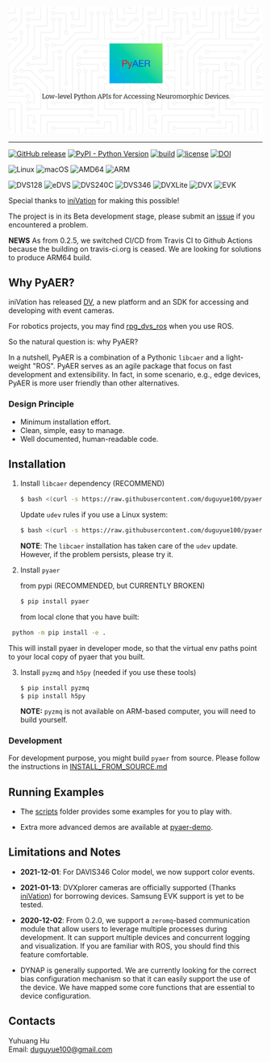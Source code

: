 ![PyAER](./res/pyaer_cover_img.png)

---

[![GitHub release](https://img.shields.io/github/release/duguyue100/pyaer.svg?style=flat-square)](https://github.com/duguyue100/pyaer/releases/latest)
[![PyPI - Python Version](https://img.shields.io/pypi/pyversions/pyaer.svg?style=flat-square)](https://pypi.org/project/pyaer/)
[![build](https://github.com/duguyue100/pyaer/actions/workflows/main.yml/badge.svg)](https://github.com/duguyue100/pyaer/actions/workflows/main.yml)
[![license](https://img.shields.io/github/license/duguyue100/pyaer.svg)](https://github.com/duguyue100/pyaer/blob/master/LICENSE)
[![DOI](https://zenodo.org/badge/DOI/10.5281/zenodo.1346279.svg)](https://doi.org/10.5281/zenodo.1346279)

![Linux](https://img.shields.io/badge/OS-Linux-orange.svg)
![macOS](https://img.shields.io/badge/OS-macOS-orange.svg)
![AMD64](https://img.shields.io/badge/ARCH-AMD64-orange.svg)
![ARM](https://img.shields.io/badge/ARCH-ARM64-orange.svg)

![DVS128](https://img.shields.io/badge/DEVICE-DVS128-blueviolet.svg)
![eDVS](https://img.shields.io/badge/DEVICE-eDVS-blueviolet.svg)
![DVS240C](https://img.shields.io/badge/DEVICE-DVS240C-blueviolet.svg)
![DVS346](https://img.shields.io/badge/DEVICE-DVS346-blueviolet.svg)
![DVXLite](https://img.shields.io/badge/DEVICE-DVXplorer%20Lite-blueviolet.svg)
![DVX](https://img.shields.io/badge/DEVICE-DVXplorer-blueviolet.svg)
![EVK](https://img.shields.io/badge/DEVICE-Samsung%20EVK-blueviolet.svg)

Special thanks to [iniVation](https://inivation.com/) for making this possible!

The project is in its Beta development stage, please submit an [issue](https://github.com/duguyue100/pyaer/issues) if you encountered a problem.

__NEWS__ As from 0.2.5, we switched CI/CD from Travis CI to Github Actions because the building on travis-ci.org is ceased. We are looking for solutions to produce ARM64 build.

## Why PyAER?

iniVation has released [DV](https://gitlab.com/inivation/dv), a new platform and an SDK for accessing and developing with event cameras.

For robotics projects, you may find [rpg_dvs_ros](https://github.com/uzh-rpg/rpg_dvs_ros) when you use ROS.

So the natural question is: why PyAER?

In a nutshell, PyAER is a combination of a Pythonic `libcaer` and a light-weight "ROS". PyAER serves as an agile package that focus on fast development and extensibility. In fact, in some scenario, e.g., edge devices, PyAER is more user friendly than other alternatives.

### Design Principle

+ Minimum installation effort.
+ Clean, simple, easy to manage.
+ Well documented, human-readable code.

## Installation

1. Install `libcaer` dependency (RECOMMEND)

    ```bash
    $ bash <(curl -s https://raw.githubusercontent.com/duguyue100/pyaer/master/install-libcaer.sh)
    ```

    Update `udev` rules if you use a Linux system:

    ```bash
    $ bash <(curl -s https://raw.githubusercontent.com/duguyue100/pyaer/master/install-udev.sh)
    ```

    __NOTE__: The `libcaer` installation has taken care of the `udev` update.
    However, if the problem persists, please try it.

2. Install `pyaer`
  
   from pypi (RECOMMENDED, but CURRENTLY BROKEN)

    ```bash
    $ pip install pyaer
    ```

   from local clone that you have built:
```bash
 python -m pip install -e .
```
This will install pyaer in developer mode, so that the virtual env paths point to your local copy of pyaer that you built.

3. Install `pyzmq` and `h5py` (needed if you use these tools)
    ```
    $ pip install pyzmq
    $ pip install h5py
    ```

    __NOTE:__ `pyzmq` is not available on ARM-based computer, you will need to build yourself.

### Development

For development purpose, you might build `pyaer` from source.
Please follow the instructions in [INSTALL_FROM_SOURCE.md](./INSTALL_FROM_SOURCE.md)

## Running Examples

+ The [scripts](./scripts) folder provides some examples for you to play with.

+ Extra more advanced demos are available at [pyaer-demo](https://github.com/duguyue100/pyaer-demo).

## Limitations and Notes

+ __2021-12-01__: For DAVIS346 Color model, we now support color events.

+ __2021-01-13__: DVXplorer cameras are officially supported
(Thanks [iniVation](https://inivation.com/))
for borrowing devices. Samsung EVK support is yet to be tested.

+ __2020-12-02__: From 0.2.0, we support a `zeromq`-based communication
module that allow users to leverage multiple processes during development.
It can support multiple devices and concurrent logging and
visualization. If you are familiar with ROS, you should
find this feature comfortable.

+ DYNAP is generally supported. We are currently looking for the correct
bias configuration mechanism so that it can easily support the use of the
device. We have mapped some core functions that are essential to device
configuration.

## Contacts

Yuhuang Hu  
Email: duguyue100@gmail.com

